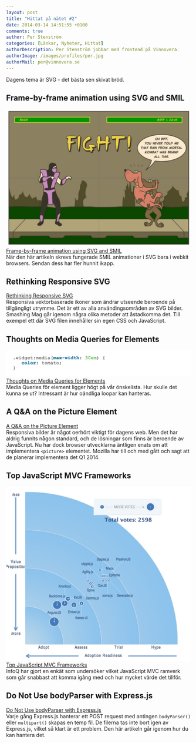 ```yaml
---
layout: post
title: "Hittat på nätet #2"
date: 2014-03-14 14:51:55 +0100
comments: true
author: Per Stenström
categories: [Länkar, Nyheter, Hittat]
authorDescription: Per Stenström jobbar med frontend på Vinnovera.
authorImage: /images/profiles/per.jpg
authorMail: per@vinnovera.se
---
```

Dagens tema är SVG - det bästa sen skivat bröd.
<!--more-->
## Frame-by-frame animation using SVG and SMIL
![Frame-by-frame animation using SVG and SMIL][03]
[Frame-by-frame animation using SVG and SMIL][4]<br>
När den här artikeln skrevs fungerade SMIL animationer i SVG bara i webkit browsers. Sendan dess har fler hunnit ikapp.

## Rethinking Responsive SVG
[Rethinking Responsive SVG][2]<br>
Responsiva vektorbaserade ikoner som ändrar utseende beroende på tillgängligt utrymme. Det är ett av alla användingsområden av SVG bilder. Smashing Mag går igenom några olika metoder att åstadkomma det. Till exempel ett där SVG filen innehåller sin egen CSS och JavaScript.

## Thoughts on Media Queries for Elements
![Thoughts on Media Queries for Elements][02]
[Thoughts on Media Queries for Elements][3]<br>
Media Queries för element ligger högt på vår önskelista. Hur skulle det kunna se ut? Intressant är hur oändliga loopar kan hanteras.

## A Q&A on the Picture Element
[A Q&A on the Picture Element][5]<br>
Responsiva bilder är något oerhört viktigt för dagens web. Men det har aldrig funnits någon standard, och de lösningar som finns är beroende av JavaScript. Nu har dock browser utvecklarna äntligen enats om att implementera `<picture>` elementet. Mozilla har till och med gått och sagt att de planerar implementera det Q1 2014.

## Top JavaScript MVC Frameworks
![Top JavaScript MVC Frameworks][01]
[Top JavaScript MVC Frameworks][1]<br>
InfoQ har gjort en enkät som undersöker vilket JavaScript MVC ramverk som går snabbast att komma igång med och hur mycket värde det tillför.

## Do Not Use bodyParser with Express.js
[Do Not Use bodyParser with Express.js][0]<br>
Varje gång Express.js hanterar ett POST request med antingen `bodyParser()` eller `multipart()` skapas en temp fil. De filerna tas inte bort igen av Express.js, vilket så klart är ett problem. Den här artikeln går igenom hur du kan hantera det.

[0]: http://andrewkelley.me/post/do-not-use-bodyparser-with-express-js.html
[1]: http://www.infoq.com/research/top-javascript-mvc-frameworks
[2]: http://coding.smashingmagazine.com/2014/03/05/rethinking-responsive-svg/
[3]: http://www.jonathantneal.com/blog/thoughts-on-media-queries-for-elements/
[4]: http://www.joningram.co.uk/article/svg-smil-frame-animation/
[5]: http://alistapart.com/blog/post/picture-element-qa

[01]: /images/content/posts/hittat-pa-natet-number-2/topjsmvcframework.jpg
[02]: /images/content/posts/hittat-pa-natet-number-2/mediaqueryforelement.jpg
[03]: /images/content/posts/hittat-pa-natet-number-2/svgandsmil.jpg